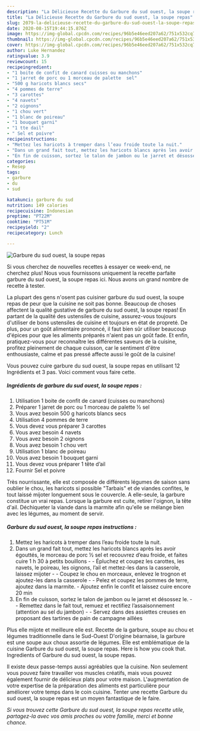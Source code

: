 ```yaml
---
description: "La Délicieuse Recette du Garbure du sud ouest, la soupe repas"
title: "La Délicieuse Recette du Garbure du sud ouest, la soupe repas"
slug: 2079-la-delicieuse-recette-du-garbure-du-sud-ouest-la-soupe-repas
date: 2020-08-15T19:44:15.876Z
image: https://img-global.cpcdn.com/recipes/96b5e46eed207a62/751x532cq70/garbure-du-sud-ouest-la-soupe-repas-photo-principale-de-la-recette.jpg
thumbnail: https://img-global.cpcdn.com/recipes/96b5e46eed207a62/751x532cq70/garbure-du-sud-ouest-la-soupe-repas-photo-principale-de-la-recette.jpg
cover: https://img-global.cpcdn.com/recipes/96b5e46eed207a62/751x532cq70/garbure-du-sud-ouest-la-soupe-repas-photo-principale-de-la-recette.jpg
author: Luke Hernandez
ratingvalue: 3.9
reviewcount: 15
recipeingredient:
- "1 boite de confit de canard cuisses ou manchons"
- "1 jarret de porc ou 1 morceau de palette  sel"
- "500 g haricots blancs secs"
- "4 pommes de terre"
- "3 carottes"
- "4 navets"
- "2 oignons"
- "1 chou vert"
- "1 blanc de poireau"
- "1 bouquet garni"
- "1 tte dail"
- " Sel et poivre"
recipeinstructions:
- "Mettez les haricots à tremper dans l’eau froide toute la nuit."
- "Dans un grand fait tout, mettez les haricots blancs après les avoir égouttés, le morceau de porc ½ sel et recouvrez d’eau froide, et faites cuire 1 h 30 à petits bouillons  Épluchez et coupez les carottes, les navets, le poireau, les oignons, l’ail et mettez-les dans la casserole, laissez mijoter  Coupez le chou en morceaux, enlevez le trognon et ajoutez-les dans la casserole  Pelez et coupez les pommes de terre, ajoutez dans la marmite. Ajoutez enfin le confit et laissez cuire encore 20 min"
- "En fin de cuisson, sortez le talon de jambon ou le jarret et désossez le.  Remettez dans le fait tout, remuez et rectifiez l’assaisonnement (attention au sel du jambon)  Servez dans des assiettes creuses en proposant des tartines de pain de campagne aillées"
categories:
- Resep
tags:
- garbure
- du
- sud

katakunci: garbure du sud 
nutrition: 149 calories
recipecuisine: Indonesian
preptime: "PT22M"
cooktime: "PT51M"
recipeyield: "2"
recipecategory: Lunch

---
```



![Garbure du sud ouest, la soupe repas](https://img-global.cpcdn.com/recipes/96b5e46eed207a62/751x532cq70/garbure-du-sud-ouest-la-soupe-repas-photo-principale-de-la-recette.jpg)

Si vous cherchez de nouvelles recettes à essayer ce week-end, ne cherchez plus! Nous vous fournissons uniquement la recette parfaite garbure du sud ouest, la soupe repas ici. Nous avons un grand nombre de recette à tester.

La plupart des gens n'osent pas cuisiner garbure du sud ouest, la soupe repas de peur que la cuisine ne soit pas bonne. Beaucoup de choses affectent la qualité gustative de garbure du sud ouest, la soupe repas! En partant de la qualité des ustensiles de cuisine, assurez-vous toujours d'utiliser de bons ustensiles de cuisine et toujours en état de propreté. De plus, pour un goût alimentaire prononcé, il faut bien sûr utiliser beaucoup d'épices pour que les aliments préparés n'aient pas un goût fade. Et enfin, pratiquez-vous pour reconnaître les différentes saveurs de la cuisine, profitez pleinement de chaque cuisson, car le sentiment d'être enthousiaste, calme et pas pressé affecte aussi le goût de la cuisine!

<!--inarticleads1-->

Vous pouvez cuire garbure du sud ouest, la soupe repas en utilisant 12 Ingrédients et 3 pas. Voici comment vous faire cette.

##### Ingrédients de garbure du sud ouest, la soupe repas :

1. Utilisation 1 boite de confit de canard (cuisses ou manchons)
1. Préparer 1 jarret de porc ou 1 morceau de palette ½ sel
1. Vous avez besoin 500 g haricots blancs secs
1. Utilisation 4 pommes de terre
1. Vous devez vous préparer 3 carottes
1. Vous avez besoin 4 navets
1. Vous avez besoin 2 oignons
1. Vous avez besoin 1 chou vert
1. Utilisation 1 blanc de poireau
1. Vous avez besoin 1 bouquet garni
1. Vous devez vous préparer 1 tête d’ail
1. Fournir  Sel et poivre


Très nourrissante, elle est composée de différents légumes de saison sans oublier le chou, les haricots si possible &#34;Tarbais&#34; et de viandes confites, le tout laissé mijoter longuement sous le couvercle. A elle-seule, la garbure constitue un vrai repas. Lorsque la garbure est cuite, retirer l&#39;oignon, la tête d&#39;ail. Déchiqueter la viande dans la marmite afin qu&#39;elle se mélange bien avec les légumes, au moment de servir. 

<!--inarticleads2-->

##### Garbure du sud ouest, la soupe repas instructions :

1. Mettez les haricots à tremper dans l’eau froide toute la nuit.
1. Dans un grand fait tout, mettez les haricots blancs après les avoir égouttés, le morceau de porc ½ sel et recouvrez d’eau froide, et faites cuire 1 h 30 à petits bouillons -  - Épluchez et coupez les carottes, les navets, le poireau, les oignons, l’ail et mettez-les dans la casserole, laissez mijoter -  - Coupez le chou en morceaux, enlevez le trognon et ajoutez-les dans la casserole -  - Pelez et coupez les pommes de terre, ajoutez dans la marmite. - Ajoutez enfin le confit et laissez cuire encore 20 min
1. En fin de cuisson, sortez le talon de jambon ou le jarret et désossez le. -  - Remettez dans le fait tout, remuez et rectifiez l’assaisonnement (attention au sel du jambon) -  - Servez dans des assiettes creuses en proposant des tartines de pain de campagne aillées


Plus elle mijote et meilleure elle est. Recette de la garbure, soupe au chou et légumes traditionnelle dans le Sud-Ouest D&#39;origine béarnaise, la garbure est une soupe aux choux assortie de légumes. Elle est emblématique de la cuisine Garbure du sud ouest, la soupe repas. Here is how you cook that. Ingredients of Garbure du sud ouest, la soupe repas. 

<!--inarticleads1-->

<p>
Il existe deux passe-temps aussi agréables que la cuisine. Non seulement vous pouvez faire travailler vos muscles créatifs, mais vous pouvez également fournir de délicieux plats pour votre maison. L'augmentation de votre expertise de la préparation des aliments est particulière pour améliorer votre temps dans le coin cuisine. Tenter une recette Garbure du sud ouest, la soupe repas est un moyen fantastique de le faire.
</p>

<p>
<i>Si vous trouvez cette Garbure du sud ouest, la soupe repas recette utile, partagez-la avec vos amis proches ou votre famille, merci et bonne chance.</i>
</p>
